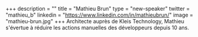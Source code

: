 +++
description = ""
title = "Mathieu Brun"
type = "new-speaker"
twitter = "mathieu_b"
linkedin = "https://www.linkedin.com/in/mathieubrun/"
image = "mathieu-brun.jpg"
+++
Architecte auprès de Kleis Technology, Mathieu s'évertue à réduire les actions manuelles des développeurs depuis 10 ans.